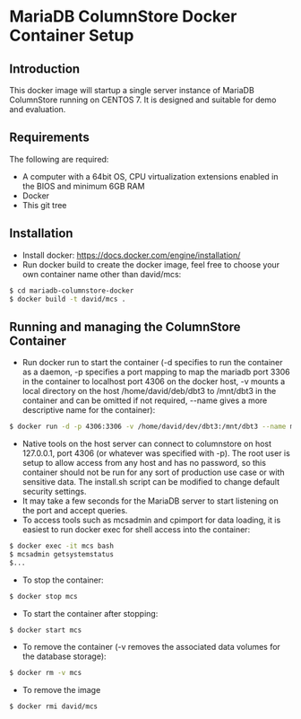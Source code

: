 # MariaDB ColumnStore Docker Container Setup

## Introduction
This docker image will startup a single server instance of MariaDB ColumnStore running on CENTOS 7. It is designed and suitable for demo and evaluation.

## Requirements
The following are required:
- A computer with a 64bit OS, CPU virtualization extensions enabled in the BIOS and minimum 6GB RAM
- Docker
- This git tree

## Installation
- Install docker: https://docs.docker.com/engine/installation/
- Run docker build to create the docker image, feel free to choose your own container name other than david/mcs:

```sh
$ cd mariadb-columnstore-docker
$ docker build -t david/mcs .
```

## Running and managing the ColumnStore Container
- Run docker run to start the container (-d specifies to run the container as a daemon, -p specifies a port mapping to map the mariadb port 3306 in the container to localhost port 4306 on the docker host, -v mounts a local directory on the host /home/david/deb/dbt3 to /mnt/dbt3 in the container and can be omitted if not required, --name gives a more descriptive name for the container):
```sh
$ docker run -d -p 4306:3306 -v /home/david/dev/dbt3:/mnt/dbt3 --name mcs david/mcs
```
- Native tools on the host server can connect to columnstore on host 127.0.0.1, port 4306 (or whatever was specified with -p). The root user is setup to allow access from any host and has no password, so this container should not be run for any sort of production use case or with sensitive data. The install.sh script can be modified to change default security settings.
- It may take a few seconds for the MariaDB server to start listening on the port and accept queries.
- To access tools such as mcsadmin and cpimport for data loading, it is easiest to run docker exec for shell access into the container:
```sh
$ docker exec -it mcs bash
$ mcsadmin getsystemstatus
$...
```
- To stop the container:
```sh
$ docker stop mcs
```
- To start the container after stopping:
```sh
$ docker start mcs
```
- To remove the container (-v removes the associated data volumes for the database storage):
```sh
$ docker rm -v mcs
```
- To remove the image
```sh
$ docker rmi david/mcs
```
